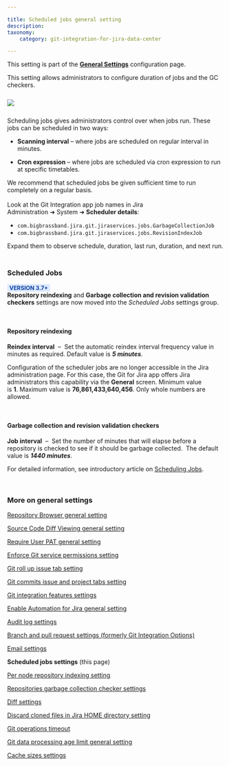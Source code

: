 ```yaml
---

title: Scheduled jobs general setting
description:
taxonomy:
    category: git-integration-for-jira-data-center

---
```


<!-- GENERAL SETTINGS -->

<div class="bbb-callout bbb--info">
    <div class="irow">
    <div class="ilogobox">
        <span class="logoimg"></span>
    </div>
    <div class="imsgbox">
        This setting is part of the <a href='/git-integration-for-jira-data-center/general-settings-gij-self-managed'><b>General Settings</b></a> configuration page.
    </div>
    </div>
</div>

This setting allows administrators to configure duration of jobs and the GC checkers.

<img src='/wp-content/uploads/gij-gitserver-gencfg-scheduler-jobs.png' style='display:block;margin:25px auto;max-width:100%;' />

Scheduling jobs gives administrators control over when jobs run. These jobs can be scheduled in two ways:

*   **Scanning interval** – where jobs are scheduled on regular interval in minutes.

*   **Cron expression** – where jobs are scheduled via cron expression to run at specific timetables.

<div class="bbb-callout bbb--tip">
    <div class="irow">
    <div class="ilogobox">
        <span class="logoimg"></span>
    </div>
    <div class="imsgbox">
        We recommend that scheduled jobs be given sufficient time to run completely on a regular basis.<br><br>
        Look at the Git Integration app job names in Jira Administration ➜ System ➜ <b>Scheduler details</b>:
        <ul>
            <li><code>com.bigbrassband.jira.git.jiraservices.jobs.GarbageCollectionJob</code></li>
            <li><code>com.bigbrassband.jira.git.jiraservices.jobs.RevisionIndexJob</code></li>
        </ul>
        <p style='margin-bottom:-10px;'>Expand them to observe schedule, duration, last run, duration, and next run.</p>
    </div>
    </div>
</div>

&nbsp;

### Scheduled Jobs

<div class="bbb-callout bbb--note">
    <div class="irow">
    <div class="ilogobox">
        <span class="logoimg"></span>
    </div>
    <div class="imsgbox">
        <b style='background-color:#DEEAFE; padding:1px 5px; color:#0C42A3; border-radius:3px; margin: 0 5px 0 0; font-size: small;'>VERSION 3.7+</b><br>
        <b>Repository reindexing</b> and <b>Garbage collection and revision validation checkers</b> settings are now moved into the <i>Scheduled Jobs</i> settings group.
    </div>
    </div>
</div>

&nbsp;

#### Repository reindexing

**Reindex interval**  –  Set the automatic reindex interval frequency value in minutes as required. Default value is _**5 minutes**_.

Configuration of the scheduler jobs are no longer accessible in the Jira administration page. For this case, the Git for Jira app offers Jira administrators this capability via the **General** screen. Minimum value is **1**. Maximum value is **76,861,433,640,456**. Only whole numbers are allowed.

&nbsp;

#### Garbage collection and revision validation checkers

**Job interval**  –  Set the number of minutes that will elapse before a repository is checked to see if it should be garbage collected.  The default value is _**1440 minutes**_.

For detailed information, see introductory article on [Scheduling Jobs](/git-integration-for-jira-data-center/scheduling-jobs-gij-self-managed).

&nbsp;

### More on general settings

[Repository Browser general setting](/git-integration-for-jira-data-center/repository-Browser-general-setting-gij-self-managed)

[Source Code Diff Viewing general setting](/git-integration-for-jira-data-center/source-Code-Diff-Viewing-general-setting-gij-self-managed)

[Require User PAT general setting](/git-integration-for-jira-data-center/require-User-PAT-general-setting-gij-self-managed)

[Enforce Git service permissions setting](/git-integration-for-jira-data-center/enforce-Git-service-permissions-gij-self-managed)

[Git roll up issue tab setting](/git-integration-for-jira-data-center/git-roll-up-tab-setting-gij-self-managed)

[Git commits issue and project tabs setting](/git-integration-for-jira-data-center/git-commits-issue-and-project-tabs-gij-self-managed)

[Git integration features settings](/git-integration-for-jira-data-center/git-integration-features-gij-self-managed)

[Enable Automation for Jira general setting](/git-integration-for-jira-data-center/enable-Automation-for-Jira-general-setting-gij-self-managed)

[Audit log settings](/git-integration-for-jira-data-center/audit-log-settings-gij-self-managed)

[Branch and pull request settings (formerly Git Integration Options)](/git-integration-for-jira-data-center/branch-and-pull-request-settings-(formerly-Git-Integration-Options)-gij-self-managed)

[Email settings](/git-integration-for-jira-data-center/email-settings-gij-self-managed)

**Scheduled jobs settings** (this page)

[Per node repository indexing setting](/git-integration-for-jira-data-center/Per-Node-Repository-Indexing-gij-self-managed)

[Repositories garbage collection checker settings](/git-integration-for-jira-data-center/Repositories-garbage-collection-checker-gij-self-managed)

[Diff settings](/git-integration-for-jira-data-center/Diff-Settings-gij-self-managed)

[Discard cloned files in Jira HOME directory setting](/git-integration-for-jira-data-center/Discard-cloned-files-in-Jira-home-directory-gij-self-managed)

[Git operations timeout](/git-integration-fpr-jira-data-center/git-operations-timeout-gij-self-managed)

[Git data processing age limit general setting](/git-integration-for-jira-data-center/Git-data-processing-age-limit-general-settings-gij-self-managed)

[Cache sizes settings](/git-integration-for-jira-data-center/cache-sizes-settings-gij-self-managed)

